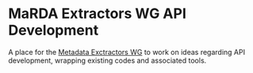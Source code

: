 # MaRDA Extractors WG API Development

A place for the [Metadata Exctractors WG](https://github.com/marda-alliance/metadata_extractors/) to work on ideas regarding API development, wrapping existing codes and associated tools.
